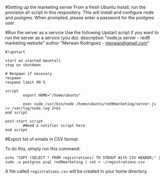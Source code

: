#Setting up the marketing server 
From a fresh Ubuntu install, run the provision.sh script in this respository.  This will
install and configure node and postgres.  When prompted, please enter a password for the
postgres user.

#Run the server as a service
Use the following Upstart script if you want to run the server as a service (you do):
description "node.js server - red9 marketing website"
author "Merwan Rodriguez - merwan@gmail.com"


```
#!upstart

start on started mountall
stop on shutdown

# Respawn if necesary
respawn
respawn limit 99 5

script
        export HOME="/home/ubuntu"

        exec sudo /usr/bin/node /home/ubuntu/red9marketing/server.js >> /var/log/node.log 2>&1
end script

post-start script
        #Need a notifier script here
end script

```


#Export list of emails in CSV format 

To do this, simply run this command:

`echo "COPY (SELECT * FROM registrations) TO STDOUT With CSV HEADER;" | sudo -u postgres psql red9marketing | cat > ~/registrations.csv`

A file called `registrations.csv` will be created in your home directory.